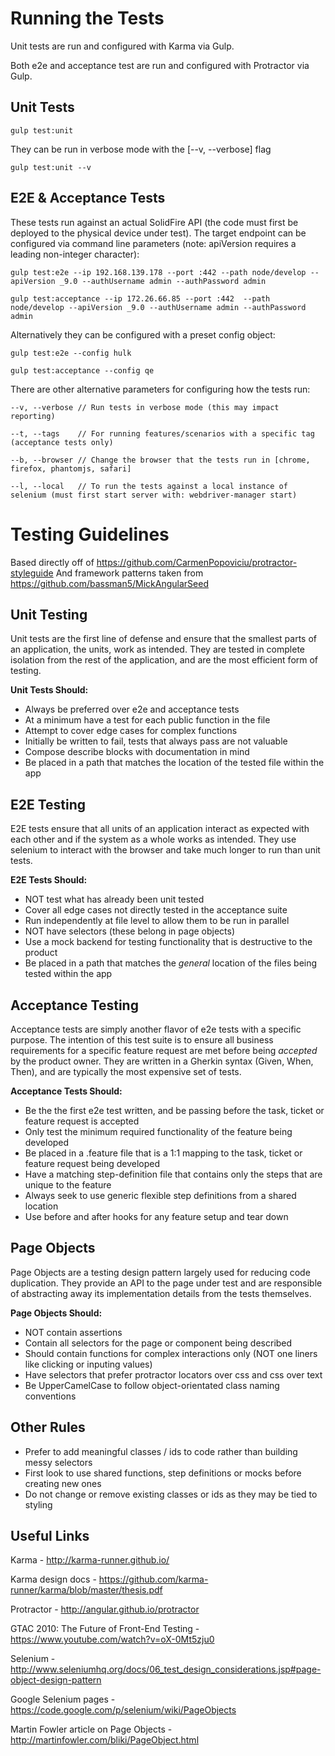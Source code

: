 Running the Tests
============================

Unit tests are run and configured with Karma via Gulp.

Both e2e and acceptance test are run and configured with Protractor via Gulp.

## Unit Tests

`gulp test:unit`

They can be run in verbose mode with the [--v, --verbose] flag

`gulp test:unit --v`

## E2E & Acceptance Tests

These tests run against an actual SolidFire API (the code must first be deployed to the physical device under test).
The target endpoint can be configured via command line parameters (note: apiVersion requires a leading non-integer character):

`gulp test:e2e --ip 192.168.139.178 --port :442 --path node/develop --apiVersion _9.0 --authUsername admin --authPassword admin`

`gulp test:acceptance --ip 172.26.66.85 --port :442  --path node/develop --apiVersion _9.0 --authUsername admin --authPassword admin`

Alternatively they can be configured with a preset config object:

`gulp test:e2e --config hulk`

`gulp test:acceptance --config qe`

There are other alternative parameters for configuring how the tests run:

`--v, --verbose // Run tests in verbose mode (this may impact reporting)`

`--t, --tags    // For running features/scenarios with a specific tag (acceptance tests only)`

`--b, --browser // Change the browser that the tests run in [chrome, firefox, phantomjs, safari]`

`--l, --local   // To run the tests against a local instance of selenium (must first start server with: webdriver-manager start)`

Testing Guidelines
============================

Based directly off of https://github.com/CarmenPopoviciu/protractor-styleguide
And framework patterns taken from https://github.com/bassman5/MickAngularSeed

## Unit Testing

Unit tests are the first line of defense and ensure that the smallest parts of an application, the units, work as intended.
They are tested in complete isolation from the rest of the application, and are the most efficient form of testing.

  **Unit Tests Should:**
  
  * Always be preferred over e2e and acceptance tests
  * At a minimum have a test for each public function in the file
  * Attempt to cover edge cases for complex functions
  * Initially be written to fail, tests that always pass are not valuable
  * Compose describe blocks with documentation in mind
  * Be placed in a path that matches the location of the tested file within the app


## E2E Testing

E2E tests ensure that all units of an application interact as expected with each other and if the system as a whole
works as intended. They use selenium to interact with the browser and take much longer to run than unit tests.

  **E2E Tests Should:**
  
  * NOT test what has already been unit tested
  * Cover all edge cases not directly tested in the acceptance suite
  * Run independently at file level to allow them to be run in parallel
  * NOT have selectors (these belong in page objects)
  * Use a mock backend for testing functionality that is destructive to the product
  * Be placed in a path that matches the *general* location of the files being tested within the app

## Acceptance Testing

Acceptance tests are simply another flavor of e2e tests with a specific purpose. The intention of this test suite is to
ensure all business requirements for a specific feature request are met before being *accepted* by the product owner.
They are written in a Gherkin syntax (Given, When, Then), and are typically the most expensive set of tests.

  **Acceptance Tests Should:**
  
  * Be the the first e2e test written, and be passing before the task, ticket or feature request is accepted
  * Only test the minimum required functionality of the feature being developed
  * Be placed in a .feature file that is a 1:1 mapping to the task, ticket or feature request being developed
  * Have a matching step-definition file that contains only the steps that are unique to the feature
  * Always seek to use generic flexible step definitions from a shared location
  * Use before and after hooks for any feature setup and tear down


## Page Objects

Page Objects are a testing design pattern largely used for reducing code duplication. They provide an API to the page 
under test and are responsible of abstracting away its implementation details from the tests themselves.

  **Page Objects Should:**
  
  * NOT contain assertions
  * Contain all selectors for the page or component being described
  * Should contain functions for complex interactions only (NOT one liners like clicking or inputing values)
  * Have selectors that prefer protractor locators over css and css over text
  * Be UpperCamelCase to follow object-orientated class naming conventions
  

## Other Rules

  * Prefer to add meaningful classes / ids to code rather than building messy selectors
  * First look to use shared functions, step definitions or mocks before creating new ones
  * Do not change or remove existing classes or ids as they may be tied to styling


## Useful Links

  Karma - http://karma-runner.github.io/

  Karma design docs - https://github.com/karma-runner/karma/blob/master/thesis.pdf

  Protractor - http://angular.github.io/protractor

  GTAC 2010: The Future of Front-End Testing - https://www.youtube.com/watch?v=oX-0Mt5zju0

  Selenium - http://www.seleniumhq.org/docs/06_test_design_considerations.jsp#page-object-design-pattern

  Google Selenium pages - https://code.google.com/p/selenium/wiki/PageObjects

  Martin Fowler article on Page Objects - http://martinfowler.com/bliki/PageObject.html
